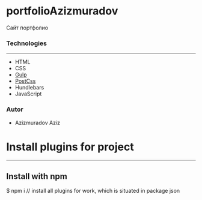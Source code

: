 # portfolioAzizmuradov
Сайт портфолио

### Technologies 
---
* HTML
* CSS
* [Gulp](https://www.npmjs.com/package/gulp-download) 
* [PostCss](http://postcss.org/)
* Hundlebars
* JavaScript

### Autor

- Azizmuradov Aziz

# Install plugins for project
---
## Install with npm

$ npm i // install all plugins for work, which is situated in package json